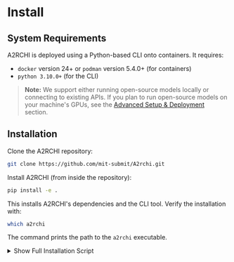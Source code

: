 # Install

## System Requirements

A2RCHI is deployed using a Python-based CLI onto containers. It requires:

- `docker` version 24+ or `podman` version 5.4.0+ (for containers)
- `python 3.10.0+` (for the CLI)

> **Note:** We support either running open-source models locally or connecting to existing APIs. If you plan to run open-source models on your machine's GPUs, see the [Advanced Setup & Deployment](advanced_setup_deploy.md) section.

## Installation

Clone the A2RCHI repository:

```bash
git clone https://github.com/mit-submit/A2rchi.git
```

Install A2RCHI (from inside the repository):

```bash
pip install -e .
```

This installs A2RCHI's dependencies and the CLI tool. Verify the installation with:

```bash
which a2rchi
```

The command prints the path to the `a2rchi` executable.

<details>
<summary>Show Full Installation Script</summary>

```bash
# Clone the repository
git clone https://github.com/mit-submit/A2rchi.git
cd A2rchi
export A2RCHI_DIR=$(pwd)

# (Optional) Create and activate a virtual environment
python3 -m venv .a2rchi_venv
source .a2rchi_venv/bin/activate

# Install dependencies
cd "$A2RCHI_DIR"
pip install -e .

# Verify installation
which a2rchi
```

</details>
